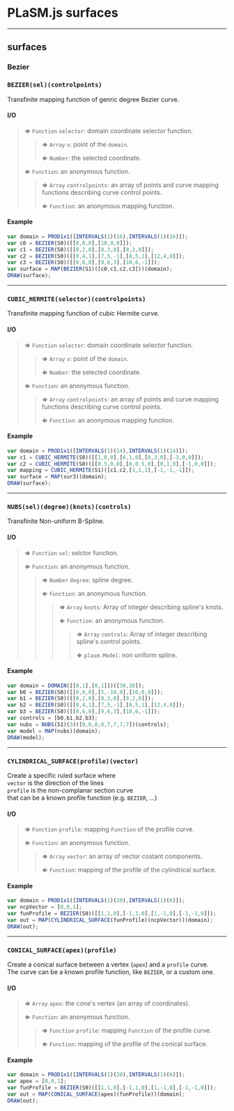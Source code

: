 # PLaSM.js surfaces

- - -

## surfaces

### Bezier

### `BEZIER(sel)(controlpoints)`

Transfinite mapping function of genric degree Bezier curve.

#### I/O

> **&rArr;** `Function` `selector`: domain coordinate selector function.
>
> > **&rArr;** `Array` `v`: point of the `domain`.
> >
> > **&lArr;** `Number`: the selected coordinate.
>
> **&lArr;** `Function`: an anonymous function.
>
> > **&rArr;** `Array` `controlpoints`: an array of points and curve mapping functions describing curve control points.
> >
> > **&lArr;** `Function`: an anonymous mapping function.

#### Example

```js
var domain = PROD1x1([INTERVALS(1)(16),INTERVALS(1)(16)]);
var c0 = BEZIER(S0)([[0,0,0],[10,0,0]]);
var c1 = BEZIER(S0)([[0,2,0],[8,3,0],[9,2,0]]);
var c2 = BEZIER(S0)([[0,4,1],[7,5,-1],[8,5,1],[12,4,0]]);
var c3 = BEZIER(S0)([[0,6,0],[9,6,3],[10,6,-1]]);
var surface = MAP(BEZIER(S1)([c0,c1,c2,c3]))(domain);
DRAW(surface);
```

- - - 

### `CUBIC_HERMITE(selector)(controlpoints)`

Transfinite mapping function of cubic Hermite curve.

#### I/O

> **&rArr;** `Function` `selector`: domain coordinate selector function.
>
> > **&rArr;** `Array` `v`: point of the `domain`.
> >
> > **&lArr;** `Number`: the selected coordinate.
>
> **&lArr;** `Function`: an anonymous function.
>
> > **&rArr;** `Array` `controlpoints`: an array of points and curve mapping functions describing curve control points.
> >
> > **&lArr;** `Function`: an anonymous mapping function.

#### Example

```js
var domain = PROD1x1([INTERVALS(1)(14),INTERVALS(1)(14)]);
var c1 = CUBIC_HERMITE(S0)([[1,0,0],[0,1,0],[0,3,0],[-3,0,0]]);
var c2 = CUBIC_HERMITE(S0)([[0.5,0,0],[0,0.5,0],[0,1,0],[-1,0,0]]);
var mapping = CUBIC_HERMITE(S1)([c1,c2,[1,1,1],[-1,-1,-1]]);
var surface = MAP(sur3)(domain);
DRAW(surface);
```

- - - 

### `NUBS(sel)(degree)(knots)(controls)`

Transfinite Non-uniform B-Spline.

#### I/O

> **&rArr;** `Function` `sel`: selctor function.
>
> **&lArr;** `Function`: an anonymous function.
>
> > **&rArr;** `Number` `degree`: spline degree.
> >
> > **&lArr;** `Function`: an anonymous function.
> >
> > > **&rArr;** `Array` `knots`: Array of integer describing spline's knots.
> > >
> > > **&lArr;** `Function`: an anonymous function.
> > >
> > > > **&rArr;** `Array` `controls`: Array of integer describing spline's control points.
> > > >
> > > > **&lArr;** `plasm.Model`: non uniform spline.

#### Example

```js
var domain = DOMAIN([[0,1],[0,1]])([30,30]);
var b0 = BEZIER(S0)([[0,0,0],[5,-10,0],[10,0,0]]);
var b1 = BEZIER(S0)([[0,2,0],[8,3,0],[9,2,0]]);
var b2 = BEZIER(S0)([[0,4,1],[7,5,-1],[8,5,1],[12,4,0]]);
var b3 = BEZIER(S0)([[0,6,0],[9,6,3],[10,6,-1]]);
var controls = [b0,b1,b2,b3];
var nubs = NUBS(S1)(3)([0,0,0,0,7,7,7,7])(controls);
var model = MAP(nubs)(domain);
DRAW(model);
```

- - - 

### `CYLINDRICAL_SURFACE(profile)(vector)`

Create a specific ruled surface where  
`vector` is the direction of the lines  
`profile` is the non-complanar section curve  
that can be a known profile function (e.g. `BEZIER`, ...)

#### I/O

> **&rArr;** `Function` `profile`: mapping `Function` of the profile curve.
>
> **&lArr;** `Function`: an anonymous function.
>
> > **&rArr;** `Array` `vector`: an array of vector costant components.
> >
> > **&lArr;** `Function`: mapping of the profile of the cylindrical surface.


#### Example

```js
var domain = PROD1x1([INTERVALS(1)(20),INTERVALS(1)(6)]);
var ncpVector = [0,0,1];
var funProfile = BEZIER(S0)([[1,1,0],[-1,1,0],[1,-1,0],[-1,-1,0]]);
var out = MAP(CYLINDRICAL_SURFACE(funProfile)(ncpVector))(domain);
DRAW(out);
```

- - -

### `CONICAL_SURFACE(apex)(profile)`

Create a conical surface between a vertex (`apex`) and a `profile` curve.  
The curve can be a known profile function, like `BEZIER`, or a custom one.

#### I/O

> **&rArr;** `Array` `apex`: the cone's vertex (an array of coordinates).
>
> **&lArr;** `Function`: an anonymous function.
>
> > **&rArr;** `Function` `profile`: mapping `Function` of the profile curve.
> >
> > **&lArr;** `Function`: mapping of the profile of the conical surface.


#### Example

```js
var domain = PROD1x1([INTERVALS(1)(20),INTERVALS(1)(6)]);
var apex = [0,0,1];
var funProfile = BEZIER(S0)([[1,1,0],[-1,1,0],[1,-1,0],[-1,-1,0]]);
var out = MAP(CONICAL_SURFACE(apex)(funProfile))(domain);
DRAW(out);
```
